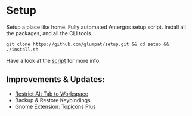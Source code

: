 # Setup

Setup a place like home. Fully automated Antergos setup script. Install all the packages, and all the CLI tools.

    git clone https://github.com/glumpat/setup.git && cd setup && ./install.sh

Have a look at the [script](install.sh) for more info.

## Improvements & Updates:

- [Restrict Alt Tab to Workspace](https://askubuntu.com/a/759740) 
- Backup & Restore Keybindings
- Gnome Extension: [Topicons Plus](https://github.com/phocean/TopIcons-plus)

